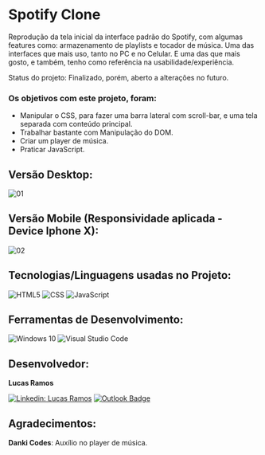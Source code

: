 # Spotify Clone

Reprodução da tela inicial da interface padrão do Spotify, com algumas features como: armazenamento de playlists e tocador de música.
Uma das interfaces que mais uso, tanto no PC e no Celular. E uma das que mais gosto, e também, tenho como referência na usabilidade/experiência.

Status do projeto: Finalizado, porém, aberto a alterações no futuro.

### Os objetivos com este projeto, foram:

- Manipular o CSS, para fazer uma barra lateral com scroll-bar, e uma tela separada com conteúdo principal.
- Trabalhar bastante com Manipulação do DOM.
- Criar um player de música.
- Praticar JavaScript.

<h2>Versão Desktop:</h2>

![01](https://user-images.githubusercontent.com/108039029/182402230-48fa3853-f258-4a2f-9739-5a1c3aade44e.jpg)

<h2>Versão Mobile (Responsividade aplicada - Device Iphone X):</h2>

![02](https://user-images.githubusercontent.com/108039029/182402297-720dec19-f621-4d85-9381-b728a9bfc087.jpg)

<h2>Tecnologias/Linguagens usadas no Projeto:</h2>

![HTML5](https://img.shields.io/badge/-HTML5-333333?style=flat&logo=HTML5)
![CSS](https://img.shields.io/badge/-CSS-333333?style=flat&logo=CSS3&logoColor=1572B6)
![JavaScript](https://img.shields.io/badge/-JavaScript-333333?style=flat&logo=JavaScript&logoColor=ffff00)

<h2>Ferramentas de Desenvolvimento:</h2>

![Windows 10](https://img.shields.io/badge/Windows%2010%20%20-333333?style=flat&logo=windows&logoColor=007ACC)
![Visual Studio Code](https://img.shields.io/badge/-Visual%20Studio%20Code-333333?style=flat&logo=visual-studio-code&logoColor=007ACC)

<h2>Desenvolvedor:</h2>

**Lucas Ramos**

[![Linkedin: Lucas Ramos](https://img.shields.io/badge/-Lucas_Ramos-blue?style=flat-square&logo=Linkedin&logoColor=white&link=https://www.linkedin.com/in/lucas-ramos-a8ba4a207/)](https://www.linkedin.com/in/lucas-ramos-a8ba4a207/)
[![Outlook Badge](https://img.shields.io/badge/-lucas__ramos95@outlook.com-006bed?style=flat-square&logo=Microsoft&logoColor=white&link=mailto:lucas_ramos@outlook.com)](mailto:lucas_ramos95@outlook.com)

<h2>Agradecimentos:</h2>

**Danki Codes**: Auxílio no player de música.

